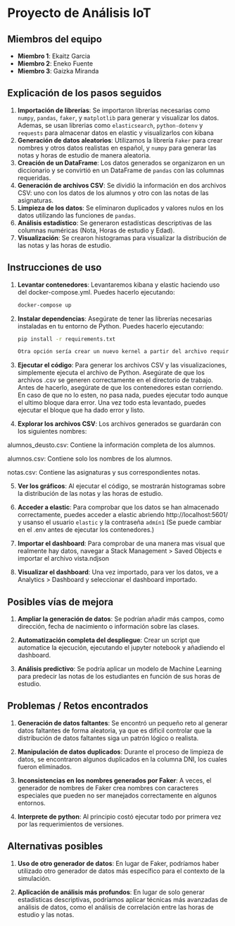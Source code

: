 # Proyecto de Análisis IoT

## Miembros del equipo
- **Miembro 1**: Ekaitz Garcia
- **Miembro 2**: Eneko Fuente
- **Miembro 3**: Gaizka Miranda

## Explicación de los pasos seguidos

1. **Importación de librerías**: Se importaron librerías necesarias como `numpy`, `pandas`, `faker`, y `matplotlib` para generar y visualizar los datos. Ademas, se usan librerias como `elasticsearch`, `python-dotenv` y `requests` para almacenar datos en elastic y visualizarlos con kibana
2. **Generación de datos aleatorios**: Utilizamos la librería `Faker` para crear nombres y otros datos realistas en español, y `numpy` para generar las notas y horas de estudio de manera aleatoria.
3. **Creación de un DataFrame**: Los datos generados se organizaron en un diccionario y se convirtió en un DataFrame de `pandas` con las columnas requeridas.
4. **Generación de archivos CSV**: Se dividió la información en dos archivos CSV: uno con los datos de los alumnos y otro con las notas de las asignaturas.
5. **Limpieza de los datos**: Se eliminaron duplicados y valores nulos en los datos utilizando las funciones de `pandas`.
6. **Análisis estadístico**: Se generaron estadísticas descriptivas de las columnas numéricas (Nota, Horas de estudio y Edad).
7. **Visualización**: Se crearon histogramas para visualizar la distribución de las notas y las horas de estudio.

## Instrucciones de uso

1. **Levantar contenedores**: Levantaremos kibana y elastic haciendo uso del docker-compose.yml. Puedes hacerlo ejecutando:
   ```bash
   docker-compose up

2. **Instalar dependencias**: Asegúrate de tener las librerías necesarias instaladas en tu entorno de Python. Puedes hacerlo ejecutando:
   ```bash
   pip install -r requirements.txt

   Otra opción sería crear un nuevo kernel a partir del archivo requirements.txt

3. **Ejecutar el código**: Para generar los archivos CSV y las visualizaciones, simplemente ejecuta el archivo de Python. Asegúrate de que los archivos .csv se generen correctamente en el directorio de trabajo. Antes de hacerlo, asegúrate de que los contenedores estan corriendo. En caso de que no lo esten, no pasa nada, puedes ejecutar todo aunque el ultimo bloque dara error. Una vez todo esta levantado, puedes ejecutar el bloque que ha dado error y listo.

4. **Explorar los archivos CSV**: Los archivos generados se guardarán con los siguientes nombres:

alumnos_deusto.csv: Contiene la información completa de los alumnos.

alumnos.csv: Contiene solo los nombres de los alumnos.

notas.csv: Contiene las asignaturas y sus correspondientes notas.

5. **Ver los gráficos**: Al ejecutar el código, se mostrarán histogramas sobre la distribución de las notas y las horas de estudio.

6. **Acceder a elastic**: Para comprobar que los datos se han almacenado correctamente, puedes acceder a elastic abriendo http://localhost:5601/ y usanso el usuario `elastic` y la contraseña `admín1` (Se puede cambiar en el .env antes de ejecutar los contenedores.)

7. **Importar el dashboard**: Para comprobar de una manera mas visual que realmente hay datos, navegar a Stack Management > Saved Objects e importar el archivo vista.ndjson

8. **Visualizar el dashboard**: Una vez importado, para ver los datos, ve a Analytics > Dashboard y seleccionar el dashboard importado.

## Posibles vías de mejora
1. **Ampliar la generación de datos**: Se podrían añadir más campos, como dirección, fecha de nacimiento o información sobre las clases.

2. **Automatización completa del despliegue**: Crear un script que automatice la ejecución, ejecutando el jupyter notebook y añadiendo el dashboard.

3. **Análisis predictivo**: Se podría aplicar un modelo de Machine Learning para predecir las notas de los estudiantes en función de sus horas de estudio.


## Problemas / Retos encontrados
1. **Generación de datos faltantes**: Se encontró un pequeño reto al generar datos faltantes de forma aleatoria, ya que es difícil controlar que la distribución de datos faltantes siga un patrón lógico o realista.

2. **Manipulación de datos duplicados**: Durante el proceso de limpieza de datos, se encontraron algunos duplicados en la columna DNI, los cuales fueron eliminados.

3. **Inconsistencias en los nombres generados por Faker**: A veces, el generador de nombres de Faker crea nombres con caracteres especiales que pueden no ser manejados correctamente en algunos entornos.

4. **Interprete de python**: Al principio costó ejecutar todo por primera vez por las requerimientos de versiones.

## Alternativas posibles
1. **Uso de otro generador de datos**: En lugar de Faker, podríamos haber utilizado otro generador de datos más específico para el contexto de la simulación.

2. **Aplicación de análisis más profundos**: En lugar de solo generar estadísticas descriptivas, podríamos aplicar técnicas más avanzadas de análisis de datos, como el análisis de correlación entre las horas de estudio y las notas.
